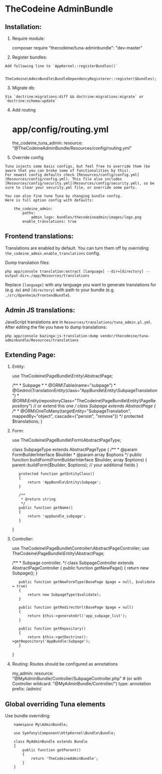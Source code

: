# TheCodeine AdminBundle

## Installation:
  1. Require module:
  
        composer require "thecodeine/tuna-adminbundle": "dev-master"
  2. Register bundles:
  
    Add following line to `AppKernel::registerBundles()`
    
        TheCodeine\AdminBundle\BundleDependencyRegisterer::register($bundles);
  3. Migrate db:
   
    Via `doctrine:migrations:diff && doctrine:migrations:migrate` or `doctrine:schema:update`
    
  4. Add routing
    
        # app/config/routing.yml
        
        the_codeine_tuna_admin:
            resource: "@TheCodeineAdminBundle/Resources/config/routing.yml"
  5. Override config
  
    Tuna injects some basic configs, but feel free to override them (be aware that you can broke some of functionalities by this).  
    For newest config defaults check [Resources/config/config.yml](Resources/config/config.yml). This file also includes
    [Resources/config/security.yml](Resources/config/security.yml), so be sure to clear your security.yml file, or override some parts.
    
    You can also fine tune Tuna by changing bundle config.  
    Here is full option config with defaults:
    
        the_codeine_admin:
            paths:
                admin_logo: bundles/thecodeineadmin/images/logo.png
            enable_translations: true

## Frontend translations:
Translations are enabled by default. You can turn them off by overriding `the_codeine_admin.enable_translations` config.

Dump translation files:

    php app/console translation:extract [language] --dir=[directory] --output-dir=./app/Resources/translations
Replace `[language]` with any language you want to generate translations for (e.g. `de`) and `[directory]` with path to your bundle (e.g. `./src/Openheim/FrontendBundle`).

## Admin JS translations:
JavaScript translations are in `Resources/translations/tuna_admin.pl.yml`. After editing the file you have to dump translations:

    php app/console bazinga:js-translation:dump vendor/thecodeine/tuna-adminbundle/Resources/translations

## Extending Page:
  1. Entity:
  
        use TheCodeine\PageBundle\Entity\AbstractPage;
        
        /**
         * Subpage
         *
         * @ORM\Table(name="subpage")
         * @Gedmo\TranslationEntity(class="AppBundle\Entity\SubpageTranslation")
         * @ORM\Entity(repositoryClass="TheCodeine\PageBundle\Entity\PageRepository") // or extend this one
         */
        class Subpage extends AbstractPage
        {
            /**
             * @ORM\OneToMany(targetEntity="SubpageTranslation", mappedBy="object", cascade={"persist", "remove"})
             */
            protected $translations;
        }

  2. Form:
  
        use TheCodeine\PageBundle\Form\AbstractPageType;
        
        class SubpageType extends AbstractPageType
        {
            /**
             * @param FormBuilderInterface $builder
             * @param array $options
             */
            public function buildForm(FormBuilderInterface $builder, array $options)
            {
                parent::buildForm($builder, $options);
                // your additional fields
            }
        
            protected function getEntityClass()
            {
                return 'AppBundle\Entity\Subpage';
            }
        
            /**
             * @return string
             */
            public function getName()
            {
                return 'appbundle_subpage';
            }
        }

  3. Controller:
  
        use TheCodeine\PageBundle\Controller\AbstractPageController;
        use TheCodeine\PageBundle\Entity\AbstractPage;
        
        /**
         * Subpage controller.
         */
        class SubpageController extends AbstractPageController
        {
            public function getNewPage()
            {
                return new Subpage();
            }
        
            public function getNewFormType(BasePage $page = null, $validate = true)
            {
                return new SubpageType($validate);
            }
        
            public function getRedirectUrl(BasePage $page = null)
            {
                return $this->generateUrl('app_subpage_list');
            }
        
            public function getRepository()
            {
                return $this->getDoctrine()->getRepository('AppBundle:Subpage');
            }
        }
   
   4. Routing:
    Routes should be configured as annotations
    
        my_admin:
            resource: "@MyAdminBundle/Controller/SubpageController.php" # (or with Controller wildcard: "@MyAdminBundle/Controller/")
            type:     annotation
            prefix:   /admin/

## Global overriding Tuna elements

Use bundle overriding:

        namespace My\AdminBundle;
        
        use Symfony\Component\HttpKernel\Bundle\Bundle;
        
        class MyAdminBundle extends Bundle
        {
            public function getParent()
            {
                return 'TheCodeineAdminBundle';
            }
        }
